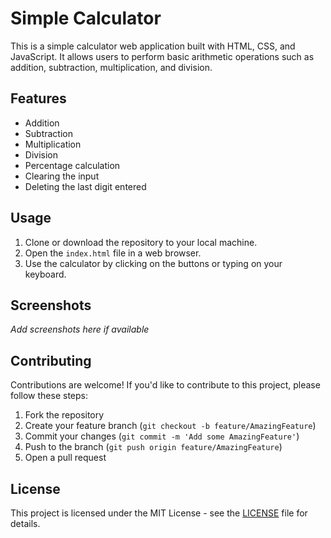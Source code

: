 # Simple Calculator

This is a simple calculator web application built with HTML, CSS, and JavaScript. It allows users to perform basic arithmetic operations such as addition, subtraction, multiplication, and division.

## Features

- Addition
- Subtraction
- Multiplication
- Division
- Percentage calculation
- Clearing the input
- Deleting the last digit entered

## Usage

1. Clone or download the repository to your local machine.
2. Open the `index.html` file in a web browser.
3. Use the calculator by clicking on the buttons or typing on your keyboard.

## Screenshots

*Add screenshots here if available*

## Contributing

Contributions are welcome! If you'd like to contribute to this project, please follow these steps:

1. Fork the repository
2. Create your feature branch (`git checkout -b feature/AmazingFeature`)
3. Commit your changes (`git commit -m 'Add some AmazingFeature'`)
4. Push to the branch (`git push origin feature/AmazingFeature`)
5. Open a pull request

## License

This project is licensed under the MIT License - see the [LICENSE](LICENSE) file for details.
